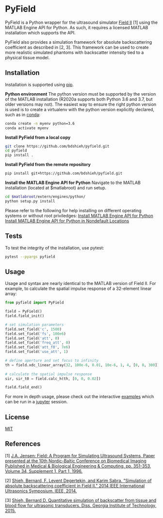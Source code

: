 # PyField

PyField is a Python wrapper for the ultrasound simulator [Field II](http://field-ii.dk/) [1] using the MATLAB Engine API for Python. As such, it requires a licensed MATLAB installation which supports the API. 

PyField also provides a simulation framework for absolute backscattering coefficient as described in [2, 3]. This framework can be used to create more realistic simulated phantoms with backscatter intensity tied to a physical tissue model.

## Installation

Installation is supported using [pip](https://pip.pypa.io/en/stable/).

**Python environment**
The python version must be supported by the version of the MATLAB installation (R2020a supports both Python 3.6 and 3.7, but older versions may not). The easiest way to ensure the right python version is used is to create a virtualenv with the python version explicitly declared, such as in [conda](https://docs.conda.io/en/latest/):
``` sh
conda create -n myenv python=3.6
conda activate myenv
```

**Install PyField from a local copy**

``` sh
git clone https://github.com/bdshieh/pyfield.git
cd pyfield
pip install .
```

**Install PyField from the remote repository**
``` sh
pip install git+https://github.com/bdshieh/pyfield.git
```

**Install the MATLAB Engine API for Python**
Navigate to the MATLAB installation (located at $matlabroot) and run setup.

``` sh
cd $matlabroot/extern/engines/python/
python setup.py install
```

Please refer to the following for help installing on different operating systems or without root priviledges:
[Install MATLAB Engine API for Python](https://uk.mathworks.com/help/matlab/matlab_external/install-the-matlab-engine-for-python.html)
[Install MATLAB Engine API for Python in Nondefault Locations](https://uk.mathworks.com/help/matlab/matlab_external/install-matlab-engine-api-for-python-in-nondefault-locations.html)


## Tests
To test the integrity of the installation, use pytest:
``` sh
pytest --pyargs pyfield
```

## Usage
Usage and syntax are nearly identical to the MATLAB version of Field II. For example, to calculate the spatial impulse response of a 32-element linear array:
``` python
from pyfield import PyField

field = PyField()
field.field_init()

# set simulation parameters
field.set_field('c', 1500)
field.set_field('fs', 100e6)
field.set_field('att', 0)
field.set_field('freq_att', 0)
field.set_field('att_f0', 7e6)
field.set_field('use_att', 1)

# define aperture and set focus to infinity
th = field.xdc_linear_array(32, 100e-6, 0.01, 10e-6, 1, 4, [0, 0, 300])
        
# calculate the spatial impulse response
sir, sir_t0 = field.calc_h(th, [0, 0, 0.02])

field.field_end()
```
For more in depth usage, please check out the interactive [examples](examples/) which can be run in a [jupyter](https://jupyter.org/) session.

## License
[MIT](https://choosealicense.com/licenses/mit/)

## References

[1] [J.A. Jensen: Field: A Program for Simulating Ultrasound Systems, Paper presented at the 10th Nordic-Baltic Conference on Biomedical Imaging Published in Medical & Biological Engineering & Computing, pp. 351-353, Volume 34, Supplement 1, Part 1, 1996.](http://citeseerx.ist.psu.edu/viewdoc/summary?doi=10.1.1.50.4778)

[2] [Shieh, Bernard, F. Levent Degertekin, and Karim Sabra. "Simulation of absolute backscattering coefficient in Field II." 2014 IEEE International Ultrasonics Symposium. IEEE, 2014.](https://doi.org/10.1109/ULTSYM.2014.0604)

[3] [Shieh, Bernard D. Quantitative simulation of backscatter from tissue and blood flow for ultrasonic transducers. Diss. Georgia Institute of Technology, 2015.](http://hdl.handle.net/1853/53843)

